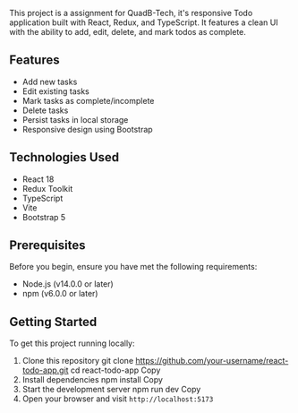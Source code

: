 This project is a assignment for QuadB-Tech, it's responsive Todo application built with React, Redux, and TypeScript. It features a clean UI with the ability to add, edit, delete, and mark todos as complete.

## Features

- Add new tasks
- Edit existing tasks
- Mark tasks as complete/incomplete
- Delete tasks
- Persist tasks in local storage
- Responsive design using Bootstrap

## Technologies Used

- React 18
- Redux Toolkit
- TypeScript
- Vite
- Bootstrap 5

## Prerequisites

Before you begin, ensure you have met the following requirements:

- Node.js (v14.0.0 or later)
- npm (v6.0.0 or later)

## Getting Started

To get this project running locally:

1. Clone this repository
   git clone https://github.com/your-username/react-todo-app.git
   cd react-todo-app
   Copy
2. Install dependencies
   npm install
   Copy
3. Start the development server
   npm run dev
   Copy
4. Open your browser and visit `http://localhost:5173`
